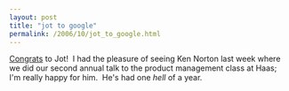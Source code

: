 ```yaml
---
layout: post
title: "jot to google"
permalink: /2006/10/jot_to_google.html
---
```


<p><a href="http://blog.jot.com/archives/2006/10/31/were-googlers-now/">Congrats</a> to Jot!&nbsp; I had the pleasure of seeing Ken Norton last week where we did our second annual talk to the product management class at Haas; I'm really happy for him.&nbsp; He's had one <em>hell</em> of a year.<br /></p>


